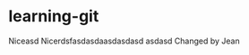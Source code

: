learning-git
============

Niceasd
Nicerdsfasdasdaasdasdasd
asdasd
C h a n g e d   b y   J e a n  
 